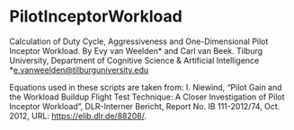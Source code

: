 # PilotInceptorWorkload
Calculation of Duty Cycle, Aggressiveness and One-Dimensional Pilot Inceptor Workload.
By Evy van Weelden* and Carl van Beek.
Tilburg University, Department of Cognitive Science & Artificial Intelligence
*e.vanweelden@tilburguniversity.edu

Equations used in these scripts are taken from:
I. Niewind, “Pilot Gain and the Workload Buildup Flight Test Technique: A Closer Investigation of Pilot Inceptor Workload”, DLR-Interner Bericht, Report No. IB 111-2012/74, Oct. 2012, URL: https://elib.dlr.de/88208/. 
